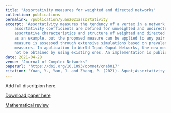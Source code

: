 ```yaml
---
title: "Assortativity measures for weighted and directed networks"
collection: publications
permalink: /publication/yuan2021assortativity
excerpt: 'Assortativity measures the tendency of a vertex in a network being connected by other vertexes with respect to some vertex-specific features.  Classical 
	assortativity coefficients are defined for unweighted and undirected networks with respect to vertex degree. We	propose a class of assortativity coefficients that capture the 
	assortative characteristics and structure of weighted and directed networks more precisely. The vertex-to-vertex strength correlation is used
	as an example, but the proposed measure can be applied to any pair of vertex-specific features. The effectiveness of the proposed 
	measure is assessed through extensive simulations based on prevalent random network models in comparison with existing assortativity 
	measures. In application to World Input-Ouput Networks,	the new measures reveal interesting insights that would
	not be obtained by using existing ones. An implementation is publicly available in a <i>R<i> package <i>wdnet<i>.'
date: 2021-04-28
venue: 'Journal of Complex Networks'
paperurl: 'https://doi.org/10.1093/comnet/cnab017'
citation: 'Yuan, Y., Yan, J. and Zhang, P. (2021). &quot;Assortativity measures for weighted and directed networks.&quot; <i>Journal of Complex Networks</i>, https://doi.org/10.1093/comnet/cnab017.'
---
```

Add full discritpion here.

[Download paper here](https://doi.org/10.1093/comnet/cnab017)

[Mathematical review](https://mathscinet.ams.org/mrlookup)